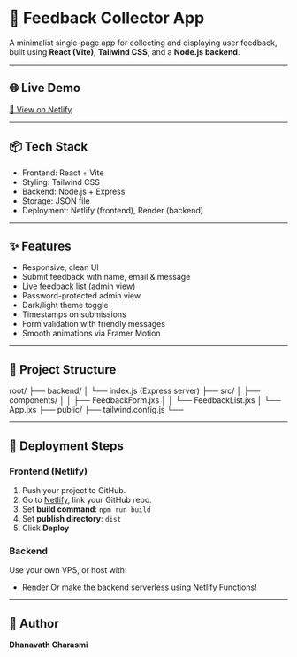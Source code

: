 # 📝 Feedback Collector App

A minimalist single-page app for collecting and displaying user feedback, built using **React (Vite)**, **Tailwind CSS**, and a **Node.js backend**.

---

## 🌐 Live Demo

[🔗 View on Netlify](https://comfy-toffee-64b01c.netlify.app/)

---

## 📦 Tech Stack

- Frontend: React + Vite
- Styling: Tailwind CSS
- Backend: Node.js + Express
- Storage: JSON file
- Deployment: Netlify (frontend), Render (backend)

---

## ✨ Features

- Responsive, clean UI
- Submit feedback with name, email & message
- Live feedback list (admin view)
- Password-protected admin view
- Dark/light theme toggle
- Timestamps on submissions
- Form validation with friendly messages
- Smooth animations via Framer Motion

---

## 📁 Project Structure
root/ ├── backend/
          │ └── index.js (Express server) 
      ├── src/ │ ├── components/
                │ │ ├── FeedbackForm.jxs 
                │ │ └── FeedbackList.jxs 
             │ └── App.jxs 
             ├── public/ 
             ├── tailwind.config.js └──



---

## 🚀 Deployment Steps

### Frontend (Netlify)

1. Push your project to GitHub.
2. Go to [Netlify](https://netlify.com), link your GitHub repo.
3. Set **build command**: `npm run build`
4. Set **publish directory**: `dist`
5. Click **Deploy**

### Backend

Use your own VPS, or host with:
- [Render](https://render.com)
Or make the backend serverless using Netlify Functions!

---

## 🧠 Author

**Dhanavath Charasmi**  
 


